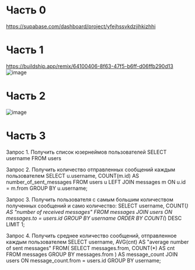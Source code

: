# Часть 0
https://supabase.com/dashboard/project/yfejhssvkdzjihkizhhi

# Часть 1
https://buildship.app/remix/64100406-8f63-47f5-b6ff-d06ffb290d13
![image](https://github.com/user-attachments/assets/f661cc54-6bb8-4120-9cf3-08749b7cbe91)

# Часть 2
![image](https://github.com/user-attachments/assets/75e4641c-b01a-4d5f-af7f-9c8e3cf2d3a7)

 # Часть 3
Запрос 1. Получить список юзернеймов пользователей
 SELECT username FROM users

Запрос 2. Получить количество отправленных сообщений каждым пользователем
 SELECT u.username, COUNT(m.id) AS number_of_sent_messages
 FROM users u
 LEFT JOIN messages m ON u.id = m.from
 GROUP BY u.username;

Запрос 3. Получить пользователя с самым большим количеством полученных сообщений и само количество:
 SELECT username, COUNT(*) AS "number of received messages"
 FROM messages
 JOIN users ON messages.to = users.id
 GROUP BY username
 ORDER BY COUNT(*) DESC
 LIMIT 1;

Запрос 4. Получить среднее количество сообщений, отправленное каждым пользователем
 SELECT username, AVG(cnt) AS "average number of sent messages"
 FROM(
 SELECT messages.from, COUNT(*) AS cnt
 FROM messages
 GROUP BY messages.from
 ) AS message_count
 JOIN users ON message_count.from = users.id
 GROUP BY username;
